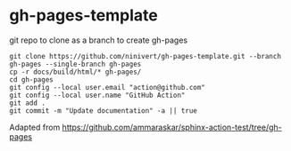 # gh-pages-template

git repo to clone as a branch to create gh-pages

```
git clone https://github.com/ninivert/gh-pages-template.git --branch gh-pages --single-branch gh-pages
cp -r docs/build/html/* gh-pages/
cd gh-pages
git config --local user.email "action@github.com"
git config --local user.name "GitHub Action"
git add .
git commit -m "Update documentation" -a || true
```

Adapted from https://github.com/ammaraskar/sphinx-action-test/tree/gh-pages
